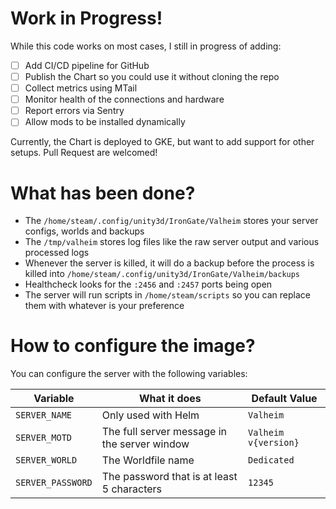 # Work in Progress!

While this code works on most cases, I still in progress of adding:

- [ ] Add CI/CD pipeline for GitHub
- [ ] Publish the Chart so you could use it without cloning the repo
- [ ] Collect metrics using MTail
- [ ] Monitor health of the connections and hardware
- [ ] Report errors via Sentry
- [ ] Allow mods to be installed dynamically

Currently, the Chart is deployed to GKE, but want to add support for other setups.
Pull Request are welcomed!

# What has been done?

- The `/home/steam/.config/unity3d/IronGate/Valheim` stores your server configs, worlds and backups
- The `/tmp/valheim` stores log files like the raw server output and various processed logs
- Whenever the server is killed, it will do a backup before the process is killed into `/home/steam/.config/unity3d/IronGate/Valheim/backups`
- Healthcheck looks for the `:2456` and `:2457` ports being open
- The server will run scripts in `/home/steam/scripts` so you can replace them with whatever is your preference

# How to configure the image?

You can configure the server with the following variables:

| Variable                           | What it does                                   | Default Value                   |
| --------------------------------- |---------------------------------------------- | ---------------------------------- |
| `SERVER_NAME`            | Only used with Helm                    | `Valheim`                       |
| `SERVER_MOTD`            | The full server message in the server window                    | `Valheim v{version}`                       |
| `SERVER_WORLD`         | The Worldfile name                     | `Dedicated` |
| `SERVER_PASSWORD` | The password that is at least 5 characters | `12345` | 

